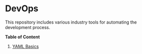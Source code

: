 # DevOps

This repository includes various industry tools for automating the development process.

**Table of Content**

1. [YAML Basics](yaml/README.md)

